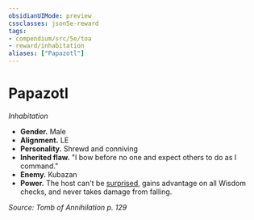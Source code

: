 ```yaml
---
obsidianUIMode: preview
cssclasses: json5e-reward
tags:
- compendium/src/5e/toa
- reward/inhabitation
aliases: ["Papazotl"]
---
```

# Papazotl
*Inhabitation*  

- **Gender.** Male  
- **Alignment.** LE  
- **Personality.** Shrewd and conniving  
- **Inherited flaw.** "I bow before no one and expect others to do as I command."  
- **Enemy.** Kubazan  
- **Power.** The host can't be [surprised](/Systems/5e/rules/conditions.md#surprised), gains advantage on all Wisdom checks, and never takes damage from falling.  

*Source: Tomb of Annihilation p. 129*